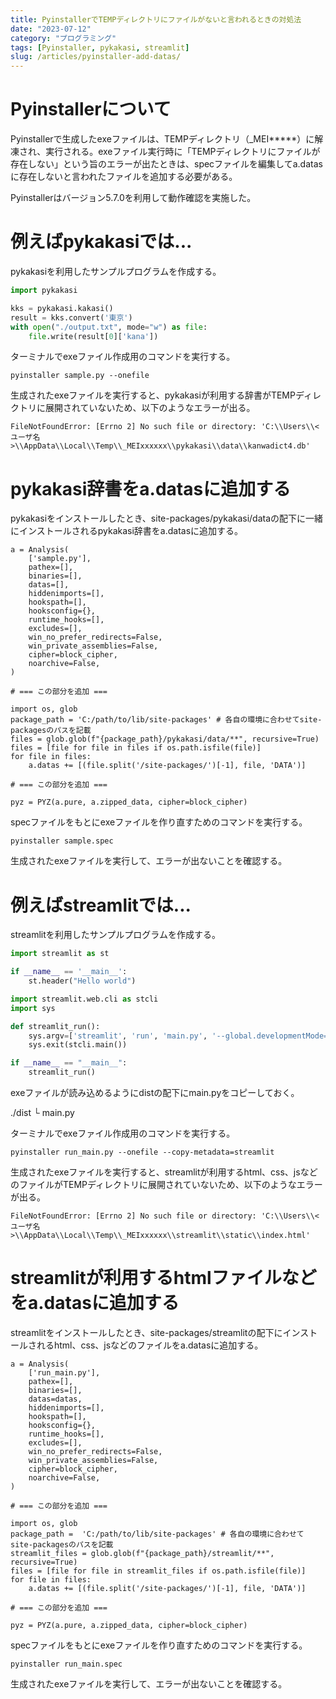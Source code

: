 ```yaml
---
title: PyinstallerでTEMPディレクトリにファイルがないと言われるときの対処法
date: "2023-07-12"
category: "プログラミング"
tags: [Pyinstaller, pykakasi, streamlit]
slug: /articles/pyinstaller-add-datas/
---
```



# Pyinstallerについて

Pyinstallerで生成したexeファイルは、TEMPディレクトリ（_MEI*****）に解凍され、実行される。exeファイル実行時に「TEMPディレクトリにファイルが存在しない」という旨のエラーが出たときは、specファイルを編集してa.datasに存在しないと言われたファイルを追加する必要がある。

Pyinstallerはバージョン5.7.0を利用して動作確認を実施した。

# 例えばpykakasiでは...

pykakasiを利用したサンプルプログラムを作成する。
```python:title=sample.py
import pykakasi

kks = pykakasi.kakasi()
result = kks.convert('東京')
with open("./output.txt", mode="w") as file:
    file.write(result[0]['kana'])
```

ターミナルでexeファイル作成用のコマンドを実行する。

```
pyinstaller sample.py --onefile
```

生成されたexeファイルを実行すると、pykakasiが利用する辞書がTEMPディレクトリに展開されていないため、以下のようなエラーが出る。

```
FileNotFoundError: [Errno 2] No such file or directory: 'C:\\Users\\<ユーザ名>\\AppData\\Local\\Temp\\_MEIxxxxxx\\pykakasi\\data\\kanwadict4.db'
```

# pykakasi辞書をa.datasに追加する

pykakasiをインストールしたとき、site-packages/pykakasi/dataの配下に一緒にインストールされるpykakasi辞書をa.datasに追加する。

```python:title=sample.spec
a = Analysis(
    ['sample.py'],
    pathex=[],
    binaries=[],
    datas=[],
    hiddenimports=[],
    hookspath=[],
    hooksconfig={},
    runtime_hooks=[],
    excludes=[],
    win_no_prefer_redirects=False,
    win_private_assemblies=False,
    cipher=block_cipher,
    noarchive=False,
)

# === この部分を追加 ===

import os, glob
package_path = 'C:/path/to/lib/site-packages' # 各自の環境に合わせてsite-packagesのパスを記載
files = glob.glob(f"{package_path}/pykakasi/data/**", recursive=True)
files = [file for file in files if os.path.isfile(file)]
for file in files:
    a.datas += [(file.split('/site-packages/')[-1], file, 'DATA')]

# === この部分を追加 ===

pyz = PYZ(a.pure, a.zipped_data, cipher=block_cipher)
```

specファイルをもとにexeファイルを作り直すためのコマンドを実行する。

```
pyinstaller sample.spec
```

生成されたexeファイルを実行して、エラーが出ないことを確認する。

# 例えばstreamlitでは...

streamlitを利用したサンプルプログラムを作成する。

```python:title=main.py
import streamlit as st

if __name__ == '__main__':
    st.header("Hello world")
```

```python:title=run_main.py
import streamlit.web.cli as stcli
import sys

def streamlit_run():
    sys.argv=['streamlit', 'run', 'main.py', '--global.developmentMode=false']
    sys.exit(stcli.main())

if __name__ == "__main__":
    streamlit_run()
```

exeファイルが読み込めるようにdistの配下にmain.pyをコピーしておく。

./dist
└ main.py

ターミナルでexeファイル作成用のコマンドを実行する。

```
pyinstaller run_main.py --onefile --copy-metadata=streamlit
```

生成されたexeファイルを実行すると、streamlitが利用するhtml、css、jsなどのファイルがTEMPディレクトリに展開されていないため、以下のようなエラーが出る。
```
FileNotFoundError: [Errno 2] No such file or directory: 'C:\\Users\\<ユーザ名>\\AppData\\Local\\Temp\\_MEIxxxxxx\\streamlit\\static\\index.html'
```

# streamlitが利用するhtmlファイルなどをa.datasに追加する

streamlitをインストールしたとき、site-packages/streamlitの配下にインストールされるhtml、css、jsなどのファイルをa.datasに追加する。

```python:title=run_main.spec
a = Analysis(
    ['run_main.py'],
    pathex=[],
    binaries=[],
    datas=datas,
    hiddenimports=[],
    hookspath=[],
    hooksconfig={},
    runtime_hooks=[],
    excludes=[],
    win_no_prefer_redirects=False,
    win_private_assemblies=False,
    cipher=block_cipher,
    noarchive=False,
)

# === この部分を追加 ===

import os, glob
package_path =  'C:/path/to/lib/site-packages' # 各自の環境に合わせてsite-packagesのパスを記載
streamlit_files = glob.glob(f"{package_path}/streamlit/**", recursive=True)
files = [file for file in streamlit_files if os.path.isfile(file)]
for file in files:
    a.datas += [(file.split('/site-packages/')[-1], file, 'DATA')]

# === この部分を追加 ===

pyz = PYZ(a.pure, a.zipped_data, cipher=block_cipher)
```

specファイルをもとにexeファイルを作り直すためのコマンドを実行する。

```
pyinstaller run_main.spec
```

生成されたexeファイルを実行して、エラーが出ないことを確認する。